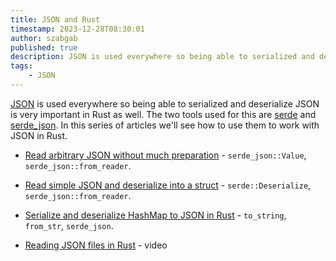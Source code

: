 ```yaml
---
title: JSON and Rust
timestamp: 2023-12-28T08:30:01
author: szabgab
published: true
description: JSON is used everywhere so being able to serialized and deserialize JSON is very important in Rustlang as well.
tags:
    - JSON
---
```


[JSON](https://www.json.org/) is used everywhere so being able to serialized and deserialize JSON is very important in Rust as well.
The two tools used for this are [serde](https://crates.io/crates/serde) and [serde_json](https://crates.io/crates/serde_json). In this
series of articles we'll see how to use them to work with JSON in Rust.

* [Read arbitrary JSON without much preparation](/read-arbitrary-json) - `serde_json::Value`, `serde_json::from_reader`.
* [Read simple JSON and deserialize into a struct](/read-simple-json) - `serde::Deserialize`, `serde_json::from_reader`.
* [Serialize and deserialize HashMap to JSON in Rust](/serialize-hash-to-json) - `to_string`, `from_str`, `serde_json`.


* [Reading JSON files in Rust](/reading-json-files-in-rust) - video
